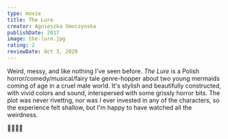 ```yaml
---
type: movie
title: The Lure
creator: Agnieszka Smoczynska
publishDate: 2017
image: the-lure.jpg
rating: 2
reviewDate: Oct 3, 2020
---
```


Weird, messy, and like nothing I've seen before. _The Lure_ is a Polish horror/comedy/musical/fairy tale genre-hopper about two young mermaids coming of age in a cruel male world. It's stylish and beautifully constructed, with vivid colors and sound, interspersed with some grissly horror bits. The plot was never rivettng, nor was I ever invested in any of the characters, so the experience felt shallow, but I'm happy to have watched all the weirdness. 

🧜‍♀️🧜‍♀️
